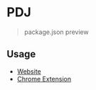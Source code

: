 # PDJ

> package.json preview

## Usage

- [Website](https://package.json.taterbomb.top)
- [Chrome Extension]()

